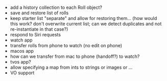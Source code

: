 
- add a history collection to each Roll object?
- save and restore list of rolls
- keep starter list "separate" and allow for restoring them...
 (how would this work? don't overwrite current list; can we detect
  duplicates and not re-instantiate in that case?)
- respond to Siri requests
- watch app
- transfer rolls from phone to watch (no edit on phone)
- macos app
- how can we transfer from mac to phone (handoff?) to watch?
- tvos app?
- allow specifying a map from ints to strings or images or ...
- VO support
